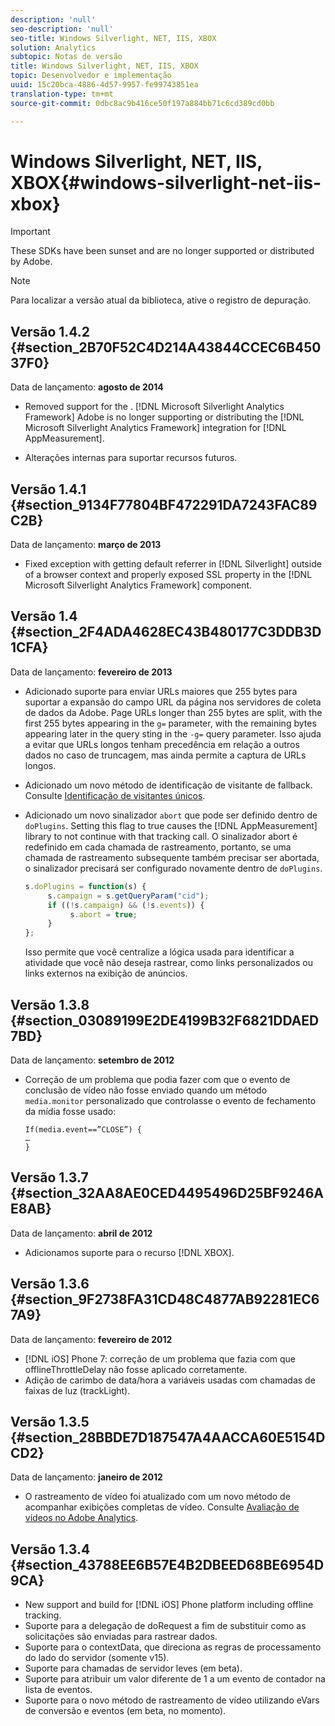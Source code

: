 ```yaml
---
description: 'null'
seo-description: 'null'
seo-title: Windows Silverlight, NET, IIS, XBOX
solution: Analytics
subtopic: Notas de versão
title: Windows Silverlight, NET, IIS, XBOX
topic: Desenvolvedor e implementação
uuid: 15c20bca-4886-4d57-9957-fe99743851ea
translation-type: tm+mt
source-git-commit: 0dbc8ac9b416ce50f197a884bb71c6cd389cd0bb

---
```



# Windows Silverlight, NET, IIS, XBOX{#windows-silverlight-net-iis-xbox}

>[!IMPORTANT]
>
>These SDKs have been sunset and are no longer supported or distributed by Adobe.

>[!NOTE]
>
>Para localizar a versão atual da biblioteca, ative o registro de depuração.

## Versão 1.4.2 {#section_2B70F52C4D214A43844CCEC6B45037F0}

Data de lançamento: **agosto de 2014**

* Removed support for the . [!DNL Microsoft Silverlight Analytics Framework] Adobe is no longer supporting or distributing the [!DNL Microsoft Silverlight Analytics Framework] integration for [!DNL AppMeasurement].

* Alterações internas para suportar recursos futuros.

## Versão 1.4.1 {#section_9134F77804BF472291DA7243FAC89C2B}

Data de lançamento: **março de 2013**

* Fixed exception with getting default referrer in [!DNL Silverlight] outside of a browser context and properly exposed SSL property in the [!DNL Microsoft Silverlight Analytics Framework] component.

## Versão 1.4 {#section_2F4ADA4628EC43B480177C3DDB3D1CFA}

Data de lançamento: **fevereiro de 2013**

* Adicionado suporte para enviar URLs maiores que 255 bytes para suportar a expansão do campo URL da página nos servidores de coleta de dados da Adobe. Page URLs longer than 255 bytes are split, with the first 255 bytes appearing in the `g=` parameter, with the remaining bytes appearing later in the query sting in the `-g=` query parameter. Isso ajuda a evitar que URLs longos tenham precedência em relação a outros dados no caso de truncagem, mas ainda permite a captura de URLs longos.

* Adicionado um novo método de identificação de visitante de fallback. Consulte [Identificação de visitantes únicos](https://marketing.adobe.com/resources/help/en_US/sc/implement/c_identifying_unique_visitors.html).
* Adicionado um novo sinalizador `abort` que pode ser definido dentro de `doPlugins`. Setting this flag to true causes the [!DNL AppMeasurement] library to not continue with that tracking call. O sinalizador abort é redefinido em cada chamada de rastreamento, portanto, se uma chamada de rastreamento subsequente também precisar ser abortada, o sinalizador precisará ser configurado novamente dentro de `doPlugins`.

   ```js
   s.doPlugins = function(s) { 
        s.campaign = s.getQueryParam("cid"); 
        if ((!s.campaign) && (!s.events)) { 
             s.abort = true; 
        } 
   };
   ```

   Isso permite que você centralize a lógica usada para identificar a atividade que você não deseja rastrear, como links personalizados ou links externos na exibição de anúncios.

## Versão 1.3.8 {#section_03089199E2DE4199B32F6821DDAED7BD}

Data de lançamento: **setembro de 2012**

* Correção de um problema que podia fazer com que o evento de conclusão de vídeo não fosse enviado quando um método `media.monitor` personalizado que controlasse o evento de fechamento da mídia fosse usado:

   ```
   If(media.event==”CLOSE”) { 
   … 
   } 
   ```

## Versão 1.3.7 {#section_32AA8AE0CED4495496D25BF9246AE8AB}

Data de lançamento: **abril de 2012**

* Adicionamos suporte para o recurso [!DNL XBOX].

## Versão 1.3.6 {#section_9F2738FA31CD48C4877AB92281EC67A9}

Data de lançamento: **fevereiro de 2012**

* [!DNL iOS] Phone 7: correção de um problema que fazia com que offlineThrottleDelay não fosse aplicado corretamente.
* Adição de carimbo de data/hora a variáveis usadas com chamadas de faixas de luz (trackLight).

## Versão 1.3.5 {#section_28BBDE7D187547A4AACCA60E5154DCD2}

Data de lançamento: **janeiro de 2012**

* O rastreamento de vídeo foi atualizado com um novo método de acompanhar exibições completas de vídeo. Consulte [Avaliação de vídeos no Adobe Analytics](https://marketing.adobe.com/resources/help/en_US/sc/appmeasurement/video/index.html).

## Versão 1.3.4 {#section_43788EE6B57E4B2DBEED68BE6954D9CA}

* New support and build for [!DNL iOS] Phone platform including offline tracking.
* Suporte para a delegação de doRequest a fim de substituir como as solicitações são enviadas para rastrear dados.
* Suporte para o contextData, que direciona as regras de processamento do lado do servidor (somente v15).
* Suporte para chamadas de servidor leves (em beta).
* Suporte para atribuir um valor diferente de 1 a um evento de contador na lista de eventos.
* Suporte para o novo método de rastreamento de vídeo utilizando eVars de conversão e eventos (em beta, no momento).

